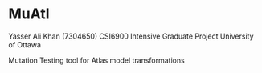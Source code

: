 # MuAtl
Yasser Ali Khan (7304650)
CSI6900 Intensive Graduate Project 
University of Ottawa

Mutation Testing tool for Atlas model transformations
